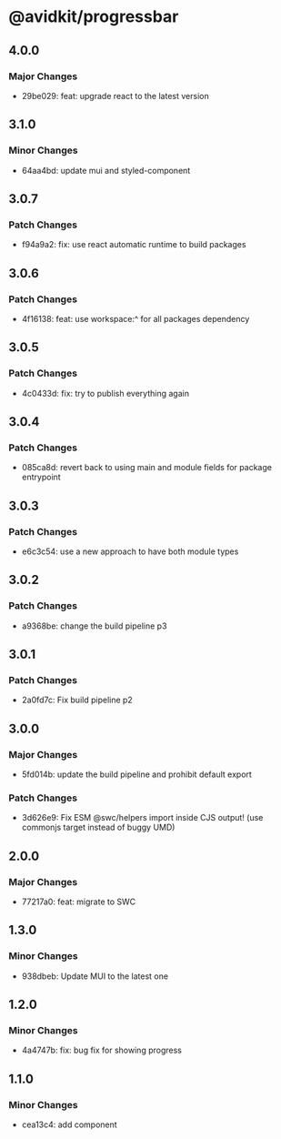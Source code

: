 # @avidkit/progressbar

## 4.0.0

### Major Changes

- 29be029: feat: upgrade react to the latest version

## 3.1.0

### Minor Changes

- 64aa4bd: update mui and styled-component

## 3.0.7

### Patch Changes

- f94a9a2: fix: use react automatic runtime to build packages

## 3.0.6

### Patch Changes

- 4f16138: feat: use workspace:^ for all packages dependency

## 3.0.5

### Patch Changes

- 4c0433d: fix: try to publish everything again

## 3.0.4

### Patch Changes

- 085ca8d: revert back to using main and module fields for package entrypoint

## 3.0.3

### Patch Changes

- e6c3c54: use a new approach to have both module types

## 3.0.2

### Patch Changes

- a9368be: change the build pipeline p3

## 3.0.1

### Patch Changes

- 2a0fd7c: Fix build pipeline p2

## 3.0.0

### Major Changes

- 5fd014b: update the build pipeline and prohibit default export

### Patch Changes

- 3d626e9: Fix ESM @swc/helpers import inside CJS output! (use commonjs target instead of buggy UMD)

## 2.0.0

### Major Changes

- 77217a0: feat: migrate to SWC

## 1.3.0

### Minor Changes

- 938dbeb: Update MUI to the latest one

## 1.2.0

### Minor Changes

- 4a4747b: fix: bug fix for showing progress

## 1.1.0

### Minor Changes

- cea13c4: add component
